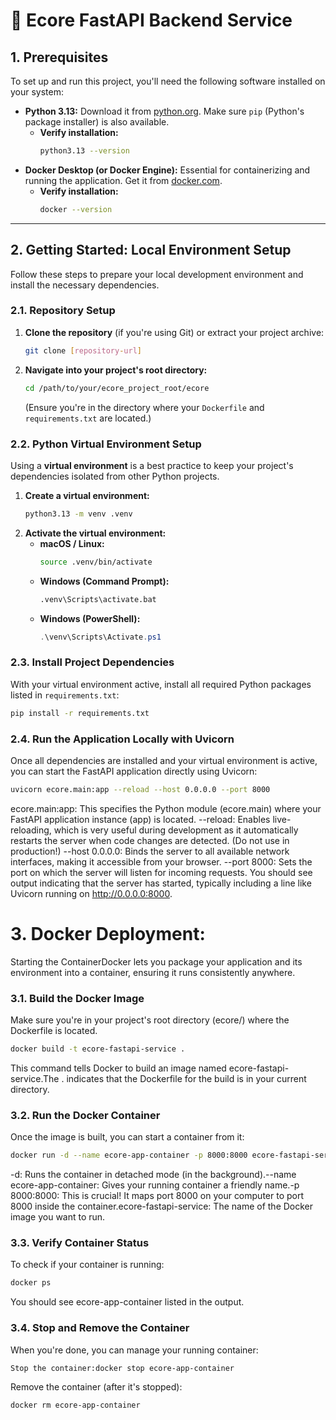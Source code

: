 # 🚀 Ecore FastAPI Backend Service

## 1. Prerequisites

To set up and run this project, you'll need the following software installed on your system:

* **Python 3.13:** Download it from [python.org](https://www.python.org/downloads/). Make sure `pip` (Python's package installer) is also available.
    * **Verify installation:**
        ```bash
        python3.13 --version
        ```
* **Docker Desktop (or Docker Engine):** Essential for containerizing and running the application. Get it from [docker.com](https://www.docker.com/products/docker-desktop/).
    * **Verify installation:**
        ```bash
        docker --version
        ```

---

## 2. Getting Started: Local Environment Setup

Follow these steps to prepare your local development environment and install the necessary dependencies.

### 2.1. Repository Setup

1.  **Clone the repository** (if you're using Git) or extract your project archive:
    ```bash
    git clone [repository-url]
    ```
2.  **Navigate into your project's root directory:**
    ```bash
    cd /path/to/your/ecore_project_root/ecore
    ```
    (Ensure you're in the directory where your `Dockerfile` and `requirements.txt` are located.)

### 2.2. Python Virtual Environment Setup

Using a **virtual environment** is a best practice to keep your project's dependencies isolated from other Python projects.

1.  **Create a virtual environment:**
    ```bash
    python3.13 -m venv .venv
    ```
2.  **Activate the virtual environment:**
    * **macOS / Linux:**
        ```bash
        source .venv/bin/activate
        ```
    * **Windows (Command Prompt):**
        ```bash
        .venv\Scripts\activate.bat
        ```
    * **Windows (PowerShell):**
        ```powershell
        .\venv\Scripts\Activate.ps1
        ```

### 2.3. Install Project Dependencies

With your virtual environment active, install all required Python packages listed in `requirements.txt`:

```bash
pip install -r requirements.txt
```

### 2.4. Run the Application Locally with Uvicorn
Once all dependencies are installed and your virtual environment is active, you can start the FastAPI application directly using Uvicorn:

```bash
uvicorn ecore.main:app --reload --host 0.0.0.0 --port 8000
```

ecore.main:app: This specifies the Python module (ecore.main) where your FastAPI application instance (app) is located.
--reload: Enables live-reloading, which is very useful during development as it automatically restarts the server when code changes are detected. (Do not use in production!)
--host 0.0.0.0: Binds the server to all available network interfaces, making it accessible from your browser.
--port 8000: Sets the port on which the server will listen for incoming requests.
You should see output indicating that the server has started, typically including a line like Uvicorn running on http://0.0.0.0:8000.


# 3. Docker Deployment:

Starting the ContainerDocker lets you package your application and its environment into a container, ensuring it runs consistently anywhere.

### 3.1. Build the Docker Image

Make sure you're in your project's root directory (ecore/) where the Dockerfile is located.
```bash
docker build -t ecore-fastapi-service .
```

This command tells Docker to build an image named ecore-fastapi-service.The . indicates that the Dockerfile for the build is in your current directory.

### 3.2. Run the Docker Container

Once the image is built, you can start a container from it:

```bash
docker run -d --name ecore-app-container -p 8000:8000 ecore-fastapi-service
```
-d: Runs the container in detached mode (in the background).--name ecore-app-container: Gives your running container a friendly name.-p 8000:8000: This is crucial! It maps port 8000 on your computer to port 8000 inside the container.ecore-fastapi-service: The name of the Docker image you want to run.

### 3.3. Verify Container Status

To check if your container is running:

```bash
docker ps
```

You should see ecore-app-container listed in the output.

### 3.4. Stop and Remove the Container

When you're done, you can manage your running container:

```bash
Stop the container:docker stop ecore-app-container
```

Remove the container (after it's stopped):

```bash
docker rm ecore-app-container
```
